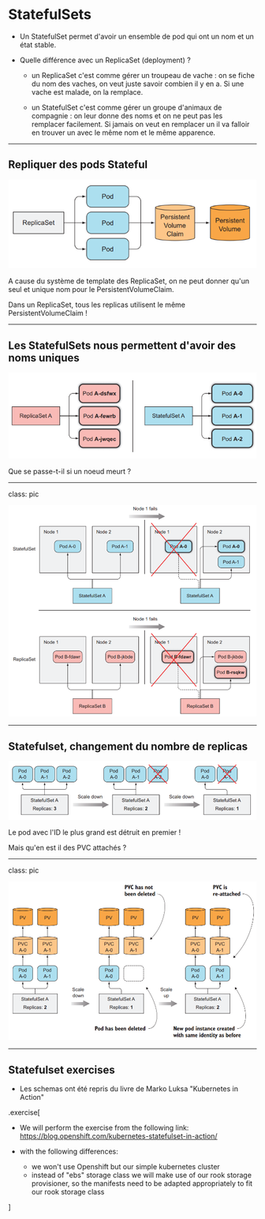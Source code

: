 
# StatefulSets

- Un StatefulSet permet d'avoir un ensemble de pod qui ont un nom et un état stable.

- Quelle différence avec un ReplicaSet (deployment) ?

  - un ReplicaSet c'est comme gérer un troupeau de vache : on se fiche du nom des vaches, on veut juste savoir combien il y en a. Si une vache est malade, on la remplace.

  - un StatefulSet c'est comme gérer un groupe d'animaux de compagnie : on leur donne des noms et on ne peut pas les remplacer facilement. Si jamais on veut en remplacer un il va falloir en trouver un avec le même nom et le même apparence.


---
## Repliquer des pods Stateful


![replicasets](images/replicasets.png)

A cause du système de template des ReplicaSet, on ne peut donner qu'un seul et unique nom pour le PersistentVolumeClaim.

Dans un ReplicaSet, tous les replicas utilisent le même PersistentVolumeClaim !

---

## Les StatefulSets nous permettent d'avoir des noms uniques


![replicasets](images/replicasets_statefulsets.png)

Que se passe-t-il si un noeud meurt ?

---

class: pic

![replicasets](images/statefulset_nodefail.png)

---

## Statefulset, changement du nombre de replicas

![replicasets](images/statefulset_scaledown.png)

Le pod avec l'ID le plus grand est détruit en premier !

Mais qu'en est il des PVC attachés ?

---

class: pic


![replicasets](images/statefulsetPVC_scaledown.png)


---
## Statefulset exercises

- Les schemas ont été repris du livre de Marko Luksa "Kubernetes in Action"

.exercise[
- We will perform the exercise from the following link:
  https://blog.openshift.com/kubernetes-statefulset-in-action/

- with the following differences:
  * we won't use Openshift but our simple kubernetes cluster
  * instead of "ebs" storage class we will make use of our rook storage provisioner, so the manifests need to be adapted appropriately to fit our rook storage class

]
<!--

wget https://gist.githubusercontent.com/glesserd/5c8a55ae5844dd1d59b4ed1952bb5caa/raw/018e743ff39ac3ad0fe279c4d24add36cbb24d09/web.yaml

=> regardez le yaml!
===> headless service (clusterIP: None) => pas de load balancing, une entrée DNS  est créer (comme pour tout les services) et les endpoints sont mis dans ce DNS:
===> template, comme dans un replicaset (toujours nos selectors!)
===> volumeClaimTemplates


kubectl create -f web.yaml

kubectl run -i -t --rm dnscheck --restart=Never --image=alpine -- nslookup nginx
=> on retrouve nos 2 replicas!


dans un autre terminal, on va regarder ce qui se passe:

kubectl get pods -w -l app=nginx


kubectl create -f web.yaml

=> les pods sont créé dans l'ordre!
-->





